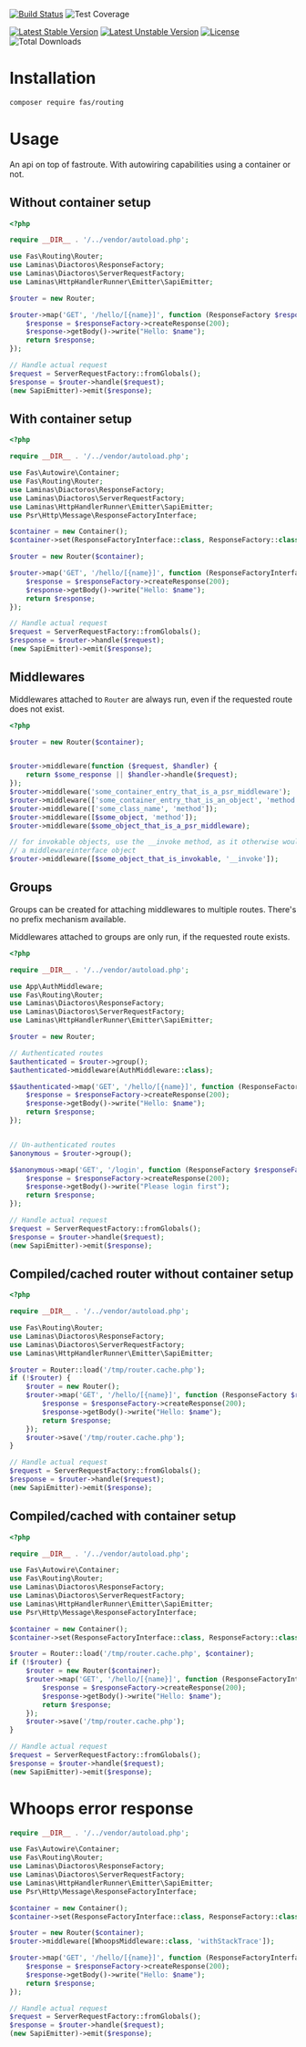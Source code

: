[![Build Status](https://github.com/gielfeldt/fas-routing/actions/workflows/test.yml/badge.svg)][4]
![Test Coverage](https://img.shields.io/endpoint?url=https://gist.githubusercontent.com/gielfeldt/0f0d97def8e970cfb455e528c703c506/raw/fas-routing__main.json)

[![Latest Stable Version](https://poser.pugx.org/fas/routing/v/stable.svg)][1]
[![Latest Unstable Version](https://poser.pugx.org/fas/routing/v/unstable.svg)][2]
[![License](https://poser.pugx.org/fas/routing/license.svg)][3]
![Total Downloads](https://poser.pugx.org/fas/routing/downloads.svg)


# Installation

```bash
composer require fas/routing
```


# Usage

An api on top of fastroute.
With autowiring capabilities using a container or not.

## Without container setup

```php
<?php

require __DIR__ . '/../vendor/autoload.php';

use Fas\Routing\Router;
use Laminas\Diactoros\ResponseFactory;
use Laminas\Diactoros\ServerRequestFactory;
use Laminas\HttpHandlerRunner\Emitter\SapiEmitter;

$router = new Router;

$router->map('GET', '/hello/[{name}]', function (ResponseFactory $responseFactory, $name = 'nobody') {
    $response = $responseFactory->createResponse(200);
    $response->getBody()->write("Hello: $name");
    return $response;
});

// Handle actual request
$request = ServerRequestFactory::fromGlobals();
$response = $router->handle($request);
(new SapiEmitter)->emit($response);

```

## With container setup

```php
<?php

require __DIR__ . '/../vendor/autoload.php';

use Fas\Autowire\Container;
use Fas\Routing\Router;
use Laminas\Diactoros\ResponseFactory;
use Laminas\Diactoros\ServerRequestFactory;
use Laminas\HttpHandlerRunner\Emitter\SapiEmitter;
use Psr\Http\Message\ResponseFactoryInterface;

$container = new Container();
$container->set(ResponseFactoryInterface::class, ResponseFactory::class);

$router = new Router($container);

$router->map('GET', '/hello/[{name}]', function (ResponseFactoryInterface $responseFactory, $name = 'nobody') {
    $response = $responseFactory->createResponse(200);
    $response->getBody()->write("Hello: $name");
    return $response;
});

// Handle actual request
$request = ServerRequestFactory::fromGlobals();
$response = $router->handle($request);
(new SapiEmitter)->emit($response);
```


## Middlewares

Middlewares attached to `Router` are always run, even if the requested route does not exist.
```php
<?php

$router = new Router($container);


$router->middleware(function ($request, $handler) {
    return $some_response || $handler->handle($request);
});
$router->middleware('some_container_entry_that_is_a_psr_middleware');
$router->middleware(['some_container_entry_that_is_an_object', 'method']);
$router->middleware(['some_class_name', 'method']);
$router->middleware([$some_object, 'method']);
$router->middleware($some_object_that_is_a_psr_middleware);

// for invokable objects, use the __invoke method, as it otherwise would be considered
// a middlewareinterface object
$router->middleware([$some_object_that_is_invokable, '__invoke']);


```


## Groups
Groups can be created for attaching middlewares to multiple routes.
There's no prefix mechanism available.

Middlewares attached to groups are only run, if the requested route exists.

```php
<?php

require __DIR__ . '/../vendor/autoload.php';

use App\AuthMiddleware;
use Fas\Routing\Router;
use Laminas\Diactoros\ResponseFactory;
use Laminas\Diactoros\ServerRequestFactory;
use Laminas\HttpHandlerRunner\Emitter\SapiEmitter;

$router = new Router;

// Authenticated routes
$authenticated = $router->group();
$authenticated->middleware(AuthMiddleware::class);

$$authenticated->map('GET', '/hello/[{name}]', function (ResponseFactory $responseFactory, $name = 'nobody') {
    $response = $responseFactory->createResponse(200);
    $response->getBody()->write("Hello: $name");
    return $response;
});


// Un-authenticated routes
$anonymous = $router->group();

$$anonymous->map('GET', '/login', function (ResponseFactory $responseFactory) {
    $response = $responseFactory->createResponse(200);
    $response->getBody()->write("Please login first");
    return $response;
});

// Handle actual request
$request = ServerRequestFactory::fromGlobals();
$response = $router->handle($request);
(new SapiEmitter)->emit($response);

```

## Compiled/cached router without container setup

```php
<?php

require __DIR__ . '/../vendor/autoload.php';

use Fas\Routing\Router;
use Laminas\Diactoros\ResponseFactory;
use Laminas\Diactoros\ServerRequestFactory;
use Laminas\HttpHandlerRunner\Emitter\SapiEmitter;

$router = Router::load('/tmp/router.cache.php');
if (!$router) {
    $router = new Router();
    $router->map('GET', '/hello/[{name}]', function (ResponseFactory $responseFactory, $name = 'nobody') {
        $response = $responseFactory->createResponse(200);
        $response->getBody()->write("Hello: $name");
        return $response;
    });
    $router->save('/tmp/router.cache.php');
}

// Handle actual request
$request = ServerRequestFactory::fromGlobals();
$response = $router->handle($request);
(new SapiEmitter)->emit($response);
```

## Compiled/cached with container setup

```php
<?php

require __DIR__ . '/../vendor/autoload.php';

use Fas\Autowire\Container;
use Fas\Routing\Router;
use Laminas\Diactoros\ResponseFactory;
use Laminas\Diactoros\ServerRequestFactory;
use Laminas\HttpHandlerRunner\Emitter\SapiEmitter;
use Psr\Http\Message\ResponseFactoryInterface;

$container = new Container();
$container->set(ResponseFactoryInterface::class, ResponseFactory::class);

$router = Router::load('/tmp/router.cache.php', $container);
if (!$router) {
    $router = new Router($container);
    $router->map('GET', '/hello/[{name}]', function (ResponseFactoryInterface $responseFactory, $name = 'nobody') {
        $response = $responseFactory->createResponse(200);
        $response->getBody()->write("Hello: $name");
        return $response;
    });
    $router->save('/tmp/router.cache.php');
}

// Handle actual request
$request = ServerRequestFactory::fromGlobals();
$response = $router->handle($request);
(new SapiEmitter)->emit($response);
```

# Whoops error response

```php
require __DIR__ . '/../vendor/autoload.php';

use Fas\Autowire\Container;
use Fas\Routing\Router;
use Laminas\Diactoros\ResponseFactory;
use Laminas\Diactoros\ServerRequestFactory;
use Laminas\HttpHandlerRunner\Emitter\SapiEmitter;
use Psr\Http\Message\ResponseFactoryInterface;

$container = new Container();
$container->set(ResponseFactoryInterface::class, ResponseFactory::class);

$router = new Router($container);
$router->middleware([WhoopsMiddleware::class, 'withStackTrace']);

$router->map('GET', '/hello/[{name}]', function (ResponseFactoryInterface $responseFactory, $name = 'nobody') {
    $response = $responseFactory->createResponse(200);
    $response->getBody()->write("Hello: $name");
    return $response;
});

// Handle actual request
$request = ServerRequestFactory::fromGlobals();
$response = $router->handle($request);
(new SapiEmitter)->emit($response);
```

[1]:  https://packagist.org/packages/fas/routing
[2]:  https://packagist.org/packages/fas/routing#dev-main
[3]:  https://github.com/gielfeldt/fas-routing/blob/main/LICENSE.md
[4]:  https://github.com/gielfeldt/fas-routing/actions/workflows/test.yml
